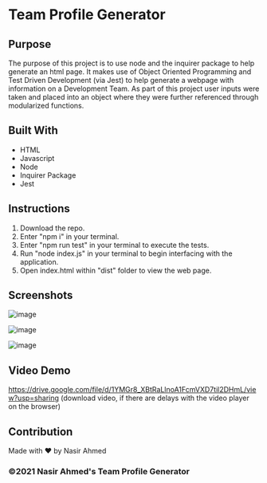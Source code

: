 # Team Profile Generator

## Purpose
The purpose of this project is to use node and the inquirer package to help generate an html page. It makes use of Object Oriented Programming and Test Driven Development (via Jest) to help generate a webpage with information on a Development Team. As part of this project user inputs were taken and placed into an object where they were further referenced through modularized functions.

## Built With
* HTML
* Javascript
* Node
* Inquirer Package
* Jest

## Instructions
1. Download the repo.
2. Enter "npm i" in your terminal.
3. Enter "npm run test" in your terminal to execute the tests.
4. Run "node index.js" in your terminal to begin interfacing with the application.
5. Open index.html within "dist" folder to view the web page.

## Screenshots
![image](https://user-images.githubusercontent.com/65471245/146943123-6e1c2008-5363-41fe-9905-4d70ae5c41f5.png)

![image](https://user-images.githubusercontent.com/65471245/146943279-238de566-7d53-4ee7-9b38-84dbd9a7f4cf.png)

![image](https://user-images.githubusercontent.com/65471245/146943436-a8f2526d-6e18-4a0c-af1a-258035f984b9.png)

## Video Demo
https://drive.google.com/file/d/1YMGr8_XBtRaLlnoA1FcmVXD7til2DHmL/view?usp=sharing
(download video, if there are delays with the video player on the browser)

## Contribution
Made with ❤️ by Nasir Ahmed

### ©️2021 Nasir Ahmed's Team Profile Generator
